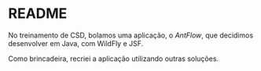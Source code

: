# README #

No treinamento de CSD, bolamos uma aplicação, o *AntFlow*, que decidimos desenvolver em Java, com WildFly e JSF.

Como brincadeira, recriei a aplicação utilizando outras soluções.
